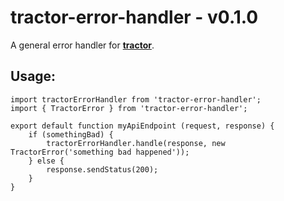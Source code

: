 # tractor-error-handler - v0.1.0

A general error handler for [**tractor**](https://github.com/TradeMe/tractor).

## Usage:

    import tractorErrorHandler from 'tractor-error-handler';
    import { TractorError } from 'tractor-error-handler';

    export default function myApiEndpoint (request, response) {
        if (somethingBad) {
            tractorErrorHandler.handle(response, new TractorError('something bad happened'));
        } else {
            response.sendStatus(200);
        }
    }
